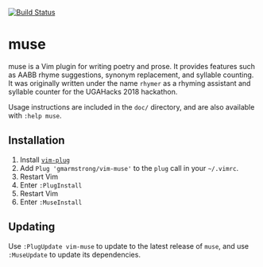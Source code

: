 [![Build Status](https://travis-ci.org/gmarmstrong/vim-muse.svg?branch=master)](https://travis-ci.org/gmarmstrong/vim-muse)

# muse

muse is a Vim plugin for writing poetry and prose. It provides features such as
AABB rhyme suggestions, synonym replacement, and syllable counting. It was
originally written under the name `rhymer` as a rhyming assistant and syllable
counter for the UGAHacks 2018 hackathon.

Usage instructions are included in the `doc/` directory, and are also available
with `:help muse`.

## Installation

1. Install [`vim-plug`](https://github.com/junegunn/vim-plug)
2. Add `Plug 'gmarmstrong/vim-muse'` to the `plug` call in your `~/.vimrc`.
3. Restart Vim
4. Enter `:PlugInstall`
5. Restart Vim
5. Enter `:MuseInstall`

## Updating

Use `:PlugUpdate vim-muse` to update to the latest release of `muse`, and use
`:MuseUpdate` to update its dependencies.
